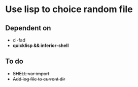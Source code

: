 # Use lisp to choice random file

## Dependent on

+ cl-fad
+ **quicklisp && inferior-shell**

## To do

+ ~~SHELL var import~~
+ ~~Add log file to current dir~~
